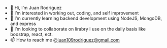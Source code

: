 - 👋 Hi, I’m Juan Rodriguez
- 👀 I’m interested in working out, coding, and self improvement
- 🌱 I’m currently learning backend development using NodeJS, MongoDB, and express
- 💞️ I’m looking to collaborate on lirabry I use on the daily basis like boostrap, react, ect.
- 📫 How to reach me @juan109rodriguez@gmail.com

<!---
neo-athletics/neo-athletics is a ✨ special ✨ repository because its `README.md` (this file) appears on your GitHub profile.
You can click the Preview link to take a look at your changes.
--->
